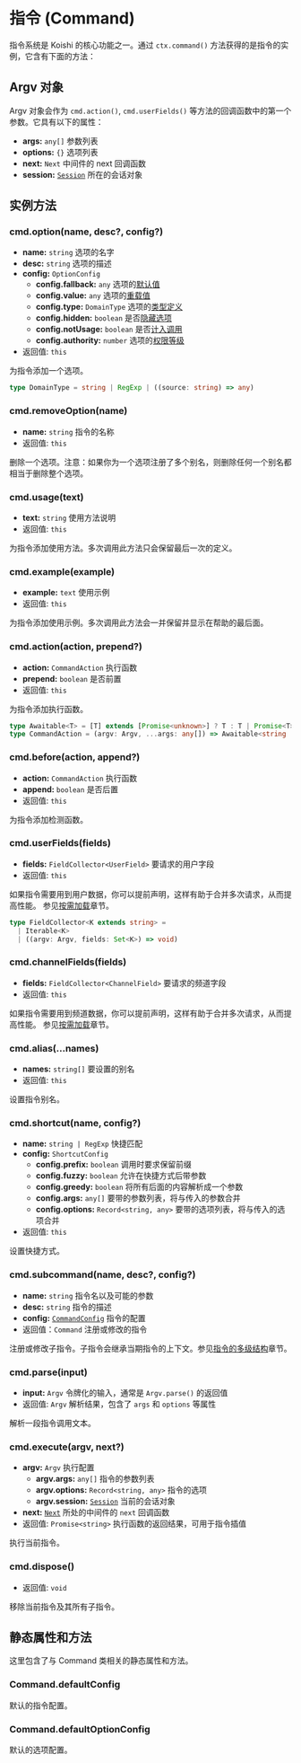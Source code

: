 # 指令 (Command)

指令系统是 Koishi 的核心功能之一。通过 `ctx.command()` 方法获得的是指令的实例，它含有下面的方法：

## Argv 对象

Argv 对象会作为 `cmd.action()`, `cmd.userFields()` 等方法的回调函数中的第一个参数。它具有以下的属性：

- **args:** `any[]` 参数列表
- **options:** `{}` 选项列表
- **next:** `Next` 中间件的 next 回调函数
- **session:** [`Session`](./session.md) 所在的会话对象

## 实例方法

### cmd.option(name, desc?, config?)

- **name:** `string` 选项的名字
- **desc:** `string` 选项的描述
- **config:** `OptionConfig`
  - **config.fallback:** `any` 选项的[默认值](../../guide/basic/command.md#选项的默认值)
  - **config.value:** `any` 选项的[重载值](../../guide/basic/command.md#选项的重载)
  - **config.type:** `DomainType` 选项的[类型定义](../../guide/basic/command.md#选项的临时类型)
  - **config.hidden:** `boolean` 是否[隐藏选项](../../guide/basic/command.md#隐藏指令和选项)
  - **config.notUsage:** `boolean` 是否[计入调用](../../manual/usage/command.md#速率限制)
  - **config.authority:** `number` 选项的[权限等级](../../manual/usage/command.md#权限管理)
- 返回值: `this`

为指令添加一个选项。

```ts
type DomainType = string | RegExp | ((source: string) => any)
```

### cmd.removeOption(name)

- **name:** `string` 指令的名称
- 返回值: `this`

删除一个选项。注意：如果你为一个选项注册了多个别名，则删除任何一个别名都相当于删除整个选项。

### cmd.usage(text)

- **text:** `string` 使用方法说明
- 返回值: `this`

为指令添加使用方法。多次调用此方法只会保留最后一次的定义。

### cmd.example(example)

- **example:** `text` 使用示例
- 返回值: `this`

为指令添加使用示例。多次调用此方法会一并保留并显示在帮助的最后面。

### cmd.action(action, prepend?)

- **action:** `CommandAction` 执行函数
- **prepend:** `boolean` 是否前置
- 返回值: `this`

为指令添加执行函数。

```ts
type Awaitable<T> = [T] extends [Promise<unknown>] ? T : T | Promise<T>
type CommandAction = (argv: Argv, ...args: any[]) => Awaitable<string | void>
```

### cmd.before(action, append?)

- **action:** `CommandAction` 执行函数
- **append:** `boolean` 是否后置
- 返回值: `this`

为指令添加检测函数。

### cmd.userFields(fields)

- **fields:** `FieldCollector<UserField>` 要请求的用户字段
- 返回值: `this`

如果指令需要用到用户数据，你可以提前声明，这样有助于合并多次请求，从而提高性能。 参见[按需加载](../../guide/database/observer.md#声明所需字段)章节。

```ts
type FieldCollector<K extends string> =
  | Iterable<K>
  | ((argv: Argv, fields: Set<K>) => void)
```

### cmd.channelFields(fields)

- **fields:** `FieldCollector<ChannelField>` 要请求的频道字段
- 返回值: `this`

如果指令需要用到频道数据，你可以提前声明，这样有助于合并多次请求，从而提高性能。 参见[按需加载](../../guide/database/observer.md#声明所需字段)章节。

### cmd.alias(...names)

- **names:** `string[]` 要设置的别名
- 返回值: `this`

设置指令别名。

### cmd.shortcut(name, config?)

- **name:** `string | RegExp` 快捷匹配
- **config:** `ShortcutConfig`
  - **config.prefix:** `boolean` 调用时要求保留前缀
  - **config.fuzzy:** `boolean` 允许在快捷方式后带参数
  - **config.greedy:** `boolean` 将所有后面的内容解析成一个参数
  - **config.args:** `any[]` 要带的参数列表，将与传入的参数合并
  - **config.options:** `Record<string, any>` 要带的选项列表，将与传入的选项合并
- 返回值: `this`

设置快捷方式。

### cmd.subcommand(name, desc?, config?)

- **name:** `string` 指令名以及可能的参数
- **desc:** `string` 指令的描述
- **config:** [`CommandConfig`](./context.md#ctx-command) 指令的配置
- 返回值：`Command` 注册或修改的指令

注册或修改子指令。子指令会继承当期指令的上下文。参见[指令的多级结构](../../guide/basic/command.md#指令的多级结构)章节。

### cmd.parse(input)

- **input:** `Argv` 令牌化的输入，通常是 `Argv.parse()` 的返回值
- 返回值: `Argv` 解析结果，包含了 `args` 和 `options` 等属性

解析一段指令调用文本。

### cmd.execute(argv, next?)

- **argv:** `Argv` 执行配置
  - **argv.args:** `any[]` 指令的参数列表
  - **argv.options:** `Record<string, any>` 指令的选项
  - **argv.session:** [`Session`](./session.md) 当前的会话对象
- **next:** [`Next`](../../guide/basic/middleware.md) 所处的中间件的 `next` 回调函数
- 返回值: `Promise<string>` 执行函数的返回结果，可用于指令插值

执行当前指令。

### cmd.dispose()

- 返回值: `void`

移除当前指令及其所有子指令。

## 静态属性和方法

这里包含了与 Command 类相关的静态属性和方法。

### Command.defaultConfig

默认的指令配置。

### Command.defaultOptionConfig

默认的选项配置。
